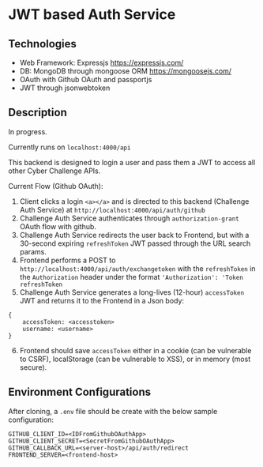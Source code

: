 # JWT based Auth Service
## Technologies
* Web Framework: Expressjs https://expressjs.com/
* DB: MongoDB through mongoose ORM https://mongoosejs.com/
* OAuth with Github OAuth and passportjs
* JWT through jsonwebtoken
## Description
In progress.

Currently runs on `localhost:4000/api`

This backend is designed to login a user and pass them a JWT to access all other Cyber Challenge APIs.

Current Flow (Github OAuth):

1) Client clicks a login `<a></a>` and is directed to this backend (Challenge Auth Service) at `http://localhost:4000/api/auth/github`
2) Challenge Auth Service authenticates through `authorization-grant` OAuth flow with github.
3) Challenge Auth Service redirects the user back to Frontend, but with a 30-second expiring `refreshToken` JWT passed through the URL search params.
4) Frontend performs a POST to `http://localhost:4000/api/auth/exchangetoken` with the `refreshToken` in the `Authorization` header under the format `'Authorization': 'Token refreshToken`
5) Challenge Auth Service generates a long-lives (12-hour) `accessToken` JWT and returns it to the Frontend in a Json body:
```
{
    accessToken: <accesstoken>
    username: <username>
}
```
6) Frontend should save `accessToken` either in a cookie (can be vulnerable to CSRF), localStorage (can be vulnerable to XSS), or in memory (most secure).

## Environment Configurations
After cloning, a `.env` file should be create with the below sample configuration:
```
GITHUB_CLIENT_ID=<IDFromGithubOAuthApp>
GITHUB_CLIENT_SECRET=<SecretFromGithubOAuthApp>
GITHUB_CALLBACK_URL=<server-host>/api/auth/redirect
FRONTEND_SERVER=<frontend-host>
```